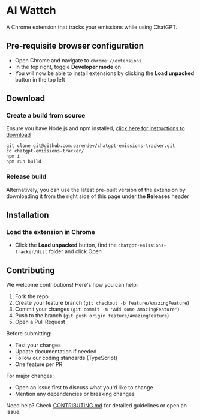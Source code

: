 # AI Wattch
A Chrome extension that tracks your emissions while using ChatGPT.

## Pre-requisite browser configuration

- Open Chrome and navigate to `chrome://extensions`
- In the top right, toggle **Developer mode** on
- You will now be able to install extensions by clicking the **Load unpacked** button in the top left

## Download 

### Create a build from source

Ensure you have Node.js and npm installed, [click here for instructions to download](https://nodejs.org/en/download)

```
git clone git@github.com:ozrendev/chatgpt-emissions-tracker.git 
cd chatgpt-emissions-tracker/
npm i
npm run build
```

### Release build

Alternatively, you can use the latest pre-built version of the extension by downloading it from the right side of this page under the **Releases** header

## Installation

### Load the extension in Chrome

- Click the **Load unpacked** button, find the `chatgpt-emissions-tracker/dist` folder and click Open

## Contributing

We welcome contributions! Here's how you can help:

1. Fork the repo
2. Create your feature branch (`git checkout -b feature/AmazingFeature`)
3. Commit your changes (`git commit -m 'Add some AmazingFeature'`)
4. Push to the branch (`git push origin feature/AmazingFeature`)
5. Open a Pull Request

Before submitting:
- Test your changes
- Update documentation if needed
- Follow our coding standards (TypeScript)
- One feature per PR

For major changes:
- Open an issue first to discuss what you'd like to change
- Mention any dependencies or breaking changes

Need help? Check [CONTRIBUTING.md](CONTRIBUTING.md) for detailed guidelines or open an issue.
